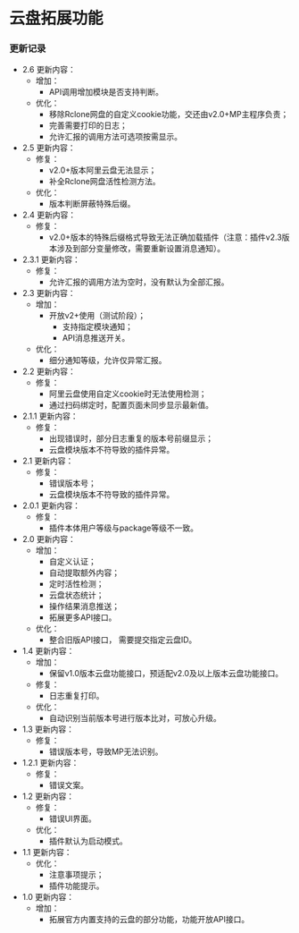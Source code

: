 # 云盘拓展功能

### 更新记录
- 2.6 更新内容：
  - 增加：
    - API调用增加模块是否支持判断。
  - 优化：
    - 移除Rclone网盘的自定义cookie功能，交还由v2.0+MP主程序负责；
    - 完善需要打印的日志；
    - 允许汇报的调用方法可选项按需显示。
- 2.5 更新内容：
  - 修复：
    - v2.0+版本阿里云盘无法显示；
    - 补全Rclone网盘活性检测方法。
  - 优化：
    - 版本判断屏蔽特殊后缀。
- 2.4 更新内容：
  - 修复：
    - v2.0+版本的特殊后缀格式导致无法正确加载插件（注意：插件v2.3版本涉及到部分变量修改，需要重新设置消息通知）。
- 2.3.1 更新内容：
  - 修复：
    - 允许汇报的调用方法为空时，没有默认为全部汇报。
- 2.3 更新内容：
  - 增加：
    - 开放v2+使用（测试阶段）；
      - 支持指定模块通知；
      - API消息推送开关。
  - 优化：
    - 细分通知等级，允许仅异常汇报。
- 2.2 更新内容：
  - 修复：
    - 阿里云盘使用自定义cookie时无法使用检测；
    - 通过扫码绑定时，配置页面未同步显示最新值。
- 2.1.1 更新内容：
  - 修复：
    - 出现错误时，部分日志重复的版本号前缀显示；
    - 云盘模块版本不符导致的插件异常。
- 2.1 更新内容：
  - 修复：
    - 错误版本号；
    - 云盘模块版本不符导致的插件异常。
- 2.0.1 更新内容：
  - 修复：
    - 插件本体用户等级与package等级不一致。
- 2.0 更新内容：
  - 增加：
    - 自定义认证；
    - 自动提取额外内容；
    - 定时活性检测；
    - 云盘状态统计；
    - 操作结果消息推送；
    - 拓展更多API接口。
  - 优化：
    - 整合旧版API接口， 需要提交指定云盘ID。 
- 1.4 更新内容：
  - 增加：
    - 保留v1.0版本云盘功能接口，预适配v2.0及以上版本云盘功能接口。
  - 修复：
    - 日志重复打印。
  - 优化：
    - 自动识别当前版本号进行版本比对，可放心升级。
- 1.3 更新内容：
  - 修复：
    - 错误版本号，导致MP无法识别。
- 1.2.1 更新内容：
  - 修复：
    - 错误文案。
- 1.2 更新内容：
  - 修复：
    - 错误UI界面。
  - 优化：
    - 插件默认为启动模式。
- 1.1 更新内容：
  - 优化：
    - 注意事项提示；
    - 插件功能提示。
- 1.0 更新内容：
  - 增加：
    - 拓展官方内置支持的云盘的部分功能，功能开放API接口。

